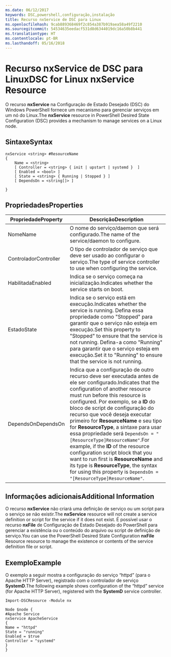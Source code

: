 ```yaml
---
ms.date: 06/12/2017
keywords: DSC,powershell,configuração,instalação
title: Recurso nxService de DSC para Linux
ms.openlocfilehash: 9cab889368469f2c854a387b919aea58a49f2210
ms.sourcegitcommit: 54534635eedacf531d8d6344019dc16a50b8b441
ms.translationtype: HT
ms.contentlocale: pt-BR
ms.lasthandoff: 05/16/2018
---
```

# <a name="dsc-for-linux-nxservice-resource"></a><span data-ttu-id="83657-103">Recurso nxService de DSC para Linux</span><span class="sxs-lookup"><span data-stu-id="83657-103">DSC for Linux nxService Resource</span></span>

<span data-ttu-id="83657-104">O recurso **nxService** na Configuração de Estado Desejado (DSC) do Windows PowerShell fornece um mecanismo para gerenciar serviços em um nó do Linux.</span><span class="sxs-lookup"><span data-stu-id="83657-104">The **nxService** resource in PowerShell Desired State Configuration (DSC) provides a mechanism to manage services on a Linux node.</span></span>

## <a name="syntax"></a><span data-ttu-id="83657-105">Sintaxe</span><span class="sxs-lookup"><span data-stu-id="83657-105">Syntax</span></span>

```
nxService <string> #ResourceName
{
    Name = <string>
    [ Controller = <string> { init | upstart | systemd }  ]
    [ Enabled = <bool> ]
    [ State = <string> { Running | Stopped } ]
    [ DependsOn = <string[]> ]

}
```

## <a name="properties"></a><span data-ttu-id="83657-106">Propriedades</span><span class="sxs-lookup"><span data-stu-id="83657-106">Properties</span></span>
|  <span data-ttu-id="83657-107">Propriedade</span><span class="sxs-lookup"><span data-stu-id="83657-107">Property</span></span> |  <span data-ttu-id="83657-108">Descrição</span><span class="sxs-lookup"><span data-stu-id="83657-108">Description</span></span> |
|---|---|
| <span data-ttu-id="83657-109">Nome</span><span class="sxs-lookup"><span data-stu-id="83657-109">Name</span></span>| <span data-ttu-id="83657-110">O nome do serviço/daemon que será configurado.</span><span class="sxs-lookup"><span data-stu-id="83657-110">The name of the service/daemon to configure.</span></span>|
| <span data-ttu-id="83657-111">Controlador</span><span class="sxs-lookup"><span data-stu-id="83657-111">Controller</span></span>| <span data-ttu-id="83657-112">O tipo de controlador de serviço que deve ser usado ao configurar o serviço.</span><span class="sxs-lookup"><span data-stu-id="83657-112">The type of service controller to use when configuring the service.</span></span>|
| <span data-ttu-id="83657-113">Habilitada</span><span class="sxs-lookup"><span data-stu-id="83657-113">Enabled</span></span>| <span data-ttu-id="83657-114">Indica se o serviço começa na inicialização.</span><span class="sxs-lookup"><span data-stu-id="83657-114">Indicates whether the service starts on boot.</span></span>|
| <span data-ttu-id="83657-115">Estado</span><span class="sxs-lookup"><span data-stu-id="83657-115">State</span></span>| <span data-ttu-id="83657-116">Indica se o serviço está em execução.</span><span class="sxs-lookup"><span data-stu-id="83657-116">Indicates whether the service is running.</span></span> <span data-ttu-id="83657-117">Defina essa propriedade como "Stopped" para garantir que o serviço não esteja em execução.</span><span class="sxs-lookup"><span data-stu-id="83657-117">Set this property to "Stopped" to ensure that the service is not running.</span></span> <span data-ttu-id="83657-118">Defina-a como "Running" para garantir que o serviço esteja em execução.</span><span class="sxs-lookup"><span data-stu-id="83657-118">Set it to "Running" to ensure that the service is not running.</span></span>|
| <span data-ttu-id="83657-119">DependsOn</span><span class="sxs-lookup"><span data-stu-id="83657-119">DependsOn</span></span> | <span data-ttu-id="83657-120">Indica que a configuração de outro recurso deve ser executada antes de ele ser configurado.</span><span class="sxs-lookup"><span data-stu-id="83657-120">Indicates that the configuration of another resource must run before this resource is configured.</span></span> <span data-ttu-id="83657-121">Por exemplo, se a **ID** do bloco de script de configuração do recurso que você deseja executar primeiro for **ResourceName** e seu tipo for **ResourceType**, a sintaxe para usar essa propriedade será `DependsOn = "[ResourceType]ResourceName"`.</span><span class="sxs-lookup"><span data-stu-id="83657-121">For example, if the **ID** of the resource configuration script block that you want to run first is **ResourceName** and its type is **ResourceType**, the syntax for using this property is `DependsOn = "[ResourceType]ResourceName"`.</span></span>|


## <a name="additional-information"></a><span data-ttu-id="83657-122">Informações adicionais</span><span class="sxs-lookup"><span data-stu-id="83657-122">Additional Information</span></span>

<span data-ttu-id="83657-123">O recurso **nxService** não criará uma definição de serviço ou um script para o serviço se não existir.</span><span class="sxs-lookup"><span data-stu-id="83657-123">The **nxService** resource will not create a service definition or script for the service if it does not exist.</span></span> <span data-ttu-id="83657-124">É possível usar o recurso **nxFile** de Configuração de Estado Desejado do PowerShell para gerenciar a existência ou o conteúdo do arquivo ou script de definição de serviço.</span><span class="sxs-lookup"><span data-stu-id="83657-124">You can use the PowerShell Desired State Configuration **nxFile** Resource resource to manage the existence or contents of the service definition file or script.</span></span>

## <a name="example"></a><span data-ttu-id="83657-125">Exemplo</span><span class="sxs-lookup"><span data-stu-id="83657-125">Example</span></span>

<span data-ttu-id="83657-126">O exemplo a seguir mostra a configuração do serviço “httpd” (para o Apache HTTP Server), registrado com o controlador de serviço **SystemD**.</span><span class="sxs-lookup"><span data-stu-id="83657-126">The following example shows configuration of the “httpd” service (for Apache HTTP Server), registered with the **SystemD** service controller.</span></span>

```
Import-DSCResource -Module nx

Node $node {
#Apache Service
nxService ApacheService
{
Name = "httpd"
State = "running"
Enabled = $true
Controller = "systemd"
}
}
```